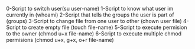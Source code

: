 0-Script to switch user(su user-name)
1-Script to know what user im currently in (whoami)
2-Script that tells the groups the user is part of (groups)
3-Script to change file from one user to other (chown user file)
4-Script to create empty file (touch file-name)
5-Script to execute permision to the owner (chmod u+x file-name)
6-Script to execute multiple chmod permisions (chmod u+x, g+x, o+r file-name)
